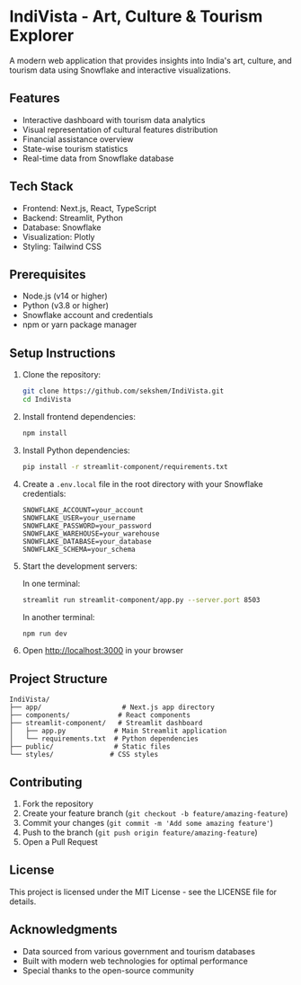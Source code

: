 # IndiVista - Art, Culture & Tourism Explorer

A modern web application that provides insights into India's art, culture, and tourism data using Snowflake and interactive visualizations.

## Features

- Interactive dashboard with tourism data analytics
- Visual representation of cultural features distribution
- Financial assistance overview
- State-wise tourism statistics
- Real-time data from Snowflake database

## Tech Stack

- Frontend: Next.js, React, TypeScript
- Backend: Streamlit, Python
- Database: Snowflake
- Visualization: Plotly
- Styling: Tailwind CSS

## Prerequisites

- Node.js (v14 or higher)
- Python (v3.8 or higher)
- Snowflake account and credentials
- npm or yarn package manager

## Setup Instructions

1. Clone the repository:
   ```bash
   git clone https://github.com/sekshem/IndiVista.git
   cd IndiVista
   ```

2. Install frontend dependencies:
   ```bash
   npm install
   ```

3. Install Python dependencies:
   ```bash
   pip install -r streamlit-component/requirements.txt
   ```

4. Create a `.env.local` file in the root directory with your Snowflake credentials:
   ```
   SNOWFLAKE_ACCOUNT=your_account
   SNOWFLAKE_USER=your_username
   SNOWFLAKE_PASSWORD=your_password
   SNOWFLAKE_WAREHOUSE=your_warehouse
   SNOWFLAKE_DATABASE=your_database
   SNOWFLAKE_SCHEMA=your_schema
   ```

5. Start the development servers:

   In one terminal:
   ```bash
   streamlit run streamlit-component/app.py --server.port 8503
   ```

   In another terminal:
   ```bash
   npm run dev
   ```

6. Open [http://localhost:3000](http://localhost:3000) in your browser

## Project Structure

```
IndiVista/
├── app/                    # Next.js app directory
├── components/            # React components
├── streamlit-component/   # Streamlit dashboard
│   ├── app.py            # Main Streamlit application
│   └── requirements.txt  # Python dependencies
├── public/               # Static files
└── styles/              # CSS styles
```

## Contributing

1. Fork the repository
2. Create your feature branch (`git checkout -b feature/amazing-feature`)
3. Commit your changes (`git commit -m 'Add some amazing feature'`)
4. Push to the branch (`git push origin feature/amazing-feature`)
5. Open a Pull Request

## License

This project is licensed under the MIT License - see the LICENSE file for details.

## Acknowledgments

- Data sourced from various government and tourism databases
- Built with modern web technologies for optimal performance
- Special thanks to the open-source community 